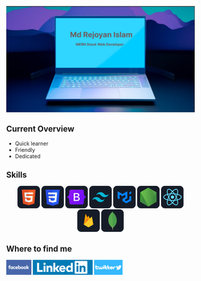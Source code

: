 <img src='./images/banner/banner.png'>

<h2>Current Overview</h2>

 <ul>
  <li>Quick learner</li> 
  <li>Friendly</li> 
  <li>Dedicated</li> 
</ul>



<h2>Skills</h2>

<p align="center">
      <img src='./images/HTML.png' alt='html'>
      <img src="./images/css.png" alt='css' />
      <img src="./images/bootstrap.png" alt='bootstrap' />
      <img src="./images/tailwind.png" alt='tailwind css' />
      <img src="./images/mui.png" alt='material ui' />
      <img src="./images/node.png" alt='node js' />
      <img src="./images/react.png" alt='react js' />
      <img src="./images/firebase.png" alt='firebase' />
      <img src="./images/mongodb.png" alt='mongodb' />
      
      
</p>



<h2>Where to find me</h2>
<a href=""><img src="./images/banner/facebook(2).png" alt=""></a>
<a href="https://www.linkedin.com/in/rej0yanislam/"><img src="./images/banner/linkedin-logo(2).png" alt=""></a>
<a href="https://twitter.com/rej0yanislam"><img src="./images/banner/twitter-logo(1).png" alt=""></a>
</div>
 
